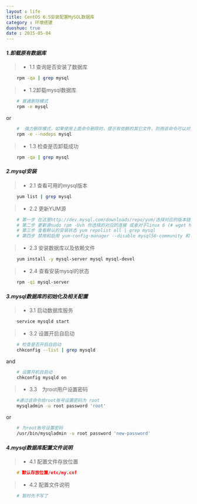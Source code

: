 ```yaml
---
layout : life
title: CentOS 6.5安装配置MySQL数据库
category : 环境搭建
duoshuo: true
date : 2015-05-04
---
```


<!-- more -->

#### ***1.卸载原有数据库***

> * 1.1 查询是否安装了数据库

```sh
	rpm -qa | grep mysql
```


> *  1.2卸载mysql数据库

```sh
	# 普通删除模式
	rpm -e mysql 
```

or

```sh
	#  强力删除模式，如果使用上面命令删除时，提示有依赖的其它文件，则用该命令可以对其进行强力删除
	rpm -e --nodeps mysql
```

> * 1.3 检查是否卸载成功

```sh
	rpm -qa | grep mysql
```

#### ***2.mysql安装***

> * 2.1 查看可用的mysql版本

```sh
	yum list | grep mysql 
```

> * 2.2 更新YUM源

```sh
	# 第一步 在这里http://dev.mysql.com/downloads/repo/yum/选择对应的版本链接
	# 第二步 更新源sudo rpm -Uvh 你选择的对应的连接 或者对于linux 6 (# wget http://dev.mysql.com/get/mysql57-community-release-el6-7.noarch.rpm # yum localinstall mysql57-community-release-el6-7.noarch.rpm)
	# 第三步 查看默认的安装状态 yum repolist all | grep mysql
	# 第四步 禁用和启用 yum-config-manager --disable mysql56-community 和 yum-config-manager --enable mysql57-community-dmr
```

> * 2.3 安装数据库以及依赖文件

```sh
	yum install -y mysql-server mysql mysql-devel
```

> * 2.4 查看安装mysql的状态

```sh
	rpm -qi mysql-server
```

#### ***3.mysql数据库的初始化及相关配置***

> * 3.1 启动数据库服务

```sh
	service mysqld start
``` 

> * 3.2 设置开启自启动

```sh
	# 检查是否开启自启动
	chkconfig --list | grep mysqld
```

and

```sh
	# 设置开机自启动
	chkconfig mysqld on
```

> * 3.3　为root用户设置密码

```sh
	#通过该命令给root账号设置密码为 root
	mysqladmin -u root password 'root'　
```

or

```sh
	# 为root账号设置密码
	/usr/bin/mysqladmin -u root password 'new-password'
```

#### ***4.mysql数据库配置文件说明***

> * 4.1 配置文件存放位置

```c
	# 默认存放位置/etc/my.cnf
```

> * 4.2 配置文件说明

```python
	# 暂时先不写了
```
